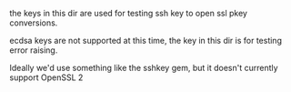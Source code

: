 the keys in this dir are used for testing ssh key to open ssl pkey conversions.

ecdsa keys are not supported at this time, the key in this dir is for testing error raising.

Ideally we'd use something like the sshkey gem, but it doesn't currently support OpenSSL 2
